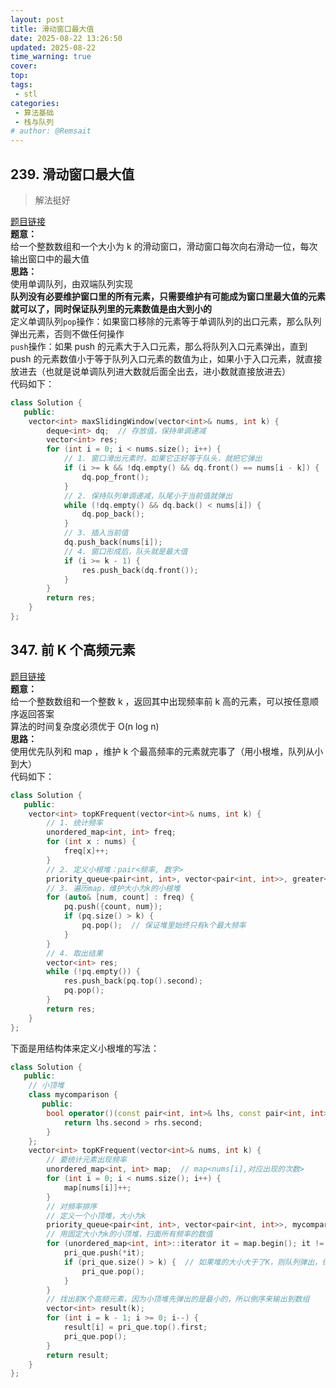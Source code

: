 ```yaml
---
layout: post
title: 滑动窗口最大值
date: 2025-08-22 13:26:50
updated: 2025-08-22
time_warning: true 
cover: 
top: 
tags: 
 - stl
categories: 
 - 算法基础
 - 栈与队列
# author: @Remsait
---
```

## 239. 滑动窗口最大值
> 解法挺好

[题目链接](https://leetcode.cn/problems/sliding-window-maximum/)  
**题意：**  
给一个整数数组和一个大小为 k 的滑动窗口，滑动窗口每次向右滑动一位，每次输出窗口中的最大值  
**思路：**  
使用单调队列，由双端队列实现  
**队列没有必要维护窗口里的所有元素，只需要维护有可能成为窗口里最大值的元素就可以了，同时保证队列里的元素数值是由大到小的**  
定义单调队列`pop`操作：如果窗口移除的元素等于单调队列的出口元素，那么队列弹出元素，否则不做任何操作  
`push`操作：如果 push 的元素大于入口元素，那么将队列入口元素弹出，直到 push 的元素数值小于等于队列入口元素的数值为止，如果小于入口元素，就直接放进去（也就是说单调队列进大数就后面全出去，进小数就直接放进去）  
代码如下：  
```c++
class Solution {
   public:
    vector<int> maxSlidingWindow(vector<int>& nums, int k) {
        deque<int> dq;  // 存放值，保持单调递减
        vector<int> res;
        for (int i = 0; i < nums.size(); i++) {
            // 1. 窗口滑出元素时，如果它正好等于队头，就把它弹出
            if (i >= k && !dq.empty() && dq.front() == nums[i - k]) {
                dq.pop_front();
            }
            // 2. 保持队列单调递减，队尾小于当前值就弹出
            while (!dq.empty() && dq.back() < nums[i]) {
                dq.pop_back();
            }
            // 3. 插入当前值
            dq.push_back(nums[i]);
            // 4. 窗口形成后，队头就是最大值
            if (i >= k - 1) {
                res.push_back(dq.front());
            }
        }
        return res;
    }
};
```

## 347. 前 K 个高频元素
[题目链接](https://leetcode.cn/problems/top-k-frequent-elements/description/)  
**题意：**  
给一个整数数组和一个整数 k ，返回其中出现频率前 k 高的元素，可以按任意顺序返回答案  
算法的时间复杂度必须优于 O(n log n)  
**思路：**  
使用优先队列和 map ，维护 k 个最高频率的元素就完事了（用小根堆，队列从小到大）  
代码如下：  
```c++
class Solution {
   public:
    vector<int> topKFrequent(vector<int>& nums, int k) {
        // 1. 统计频率
        unordered_map<int, int> freq;
        for (int x : nums) {
            freq[x]++;
        }
        // 2. 定义小根堆：pair<频率, 数字>
        priority_queue<pair<int, int>, vector<pair<int, int>>, greater<pair<int, int>>> pq;
        // 3. 遍历map，维护大小为k的小根堆
        for (auto& [num, count] : freq) {
            pq.push({count, num});
            if (pq.size() > k) {
                pq.pop();  // 保证堆里始终只有k个最大频率
            }
        }
        // 4. 取出结果
        vector<int> res;
        while (!pq.empty()) {
            res.push_back(pq.top().second);
            pq.pop();
        }
        return res;
    }
};
```
下面是用结构体来定义小根堆的写法：  
```c++
class Solution {
   public:
    // 小顶堆
    class mycomparison {
       public:
        bool operator()(const pair<int, int>& lhs, const pair<int, int>& rhs) {
            return lhs.second > rhs.second;
        }
    };
    vector<int> topKFrequent(vector<int>& nums, int k) {
        // 要统计元素出现频率
        unordered_map<int, int> map;  // map<nums[i],对应出现的次数>
        for (int i = 0; i < nums.size(); i++) {
            map[nums[i]]++;
        }
        // 对频率排序
        // 定义一个小顶堆，大小为k
        priority_queue<pair<int, int>, vector<pair<int, int>>, mycomparison> pri_que;
        // 用固定大小为k的小顶堆，扫面所有频率的数值
        for (unordered_map<int, int>::iterator it = map.begin(); it != map.end(); it++) {
            pri_que.push(*it);
            if (pri_que.size() > k) {  // 如果堆的大小大于了K，则队列弹出，保证堆的大小一直为k
                pri_que.pop();
            }
        }
        // 找出前K个高频元素，因为小顶堆先弹出的是最小的，所以倒序来输出到数组
        vector<int> result(k);
        for (int i = k - 1; i >= 0; i--) {
            result[i] = pri_que.top().first;
            pri_que.pop();
        }
        return result;
    }
};
```